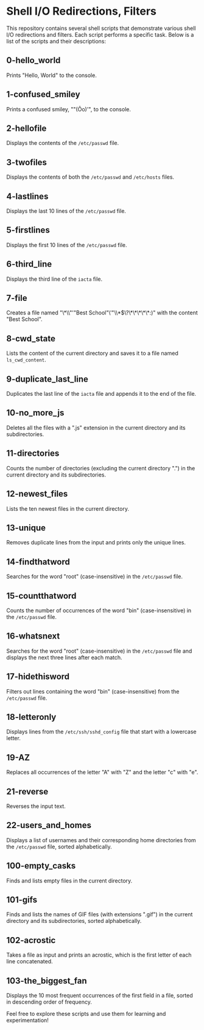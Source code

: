 # Shell I/O Redirections, Filters

This repository contains several shell scripts that demonstrate various shell I/O redirections and filters. Each script performs a specific task. Below is a list of the scripts and their descriptions:

## 0-hello_world

Prints "Hello, World" to the console.

## 1-confused_smiley

Prints a confused smiley, "\"(Ôo)'", to the console.

## 2-hellofile

Displays the contents of the `/etc/passwd` file.

## 3-twofiles

Displays the contents of both the `/etc/passwd` and `/etc/hosts` files.

## 4-lastlines

Displays the last 10 lines of the `/etc/passwd` file.

## 5-firstlines

Displays the first 10 lines of the `/etc/passwd` file.

## 6-third_line

Displays the third line of the `iacta` file.

## 7-file

Creates a file named "\\\*\\\\"'\"Best School\"\\'"\\\\\*\$\\\?\\\*\\\*\\\*\\\*\\\*\:\)" with the content "Best School".

## 8-cwd_state

Lists the content of the current directory and saves it to a file named `ls_cwd_content`.

## 9-duplicate_last_line

Duplicates the last line of the `iacta` file and appends it to the end of the file.

## 10-no_more_js

Deletes all the files with a ".js" extension in the current directory and its subdirectories.

## 11-directories

Counts the number of directories (excluding the current directory ".") in the current directory and its subdirectories.

## 12-newest_files

Lists the ten newest files in the current directory.

## 13-unique

Removes duplicate lines from the input and prints only the unique lines.

## 14-findthatword

Searches for the word "root" (case-insensitive) in the `/etc/passwd` file.

## 15-countthatword

Counts the number of occurrences of the word "bin" (case-insensitive) in the `/etc/passwd` file.

## 16-whatsnext

Searches for the word "root" (case-insensitive) in the `/etc/passwd` file and displays the next three lines after each match.

## 17-hidethisword

Filters out lines containing the word "bin" (case-insensitive) from the `/etc/passwd` file.

## 18-letteronly

Displays lines from the `/etc/ssh/sshd_config` file that start with a lowercase letter.

## 19-AZ

Replaces all occurrences of the letter "A" with "Z" and the letter "c" with "e".

## 21-reverse

Reverses the input text.

## 22-users_and_homes

Displays a list of usernames and their corresponding home directories from the `/etc/passwd` file, sorted alphabetically.

## 100-empty_casks

Finds and lists empty files in the current directory.

## 101-gifs

Finds and lists the names of GIF files (with extensions ".gif") in the current directory and its subdirectories, sorted alphabetically.

## 102-acrostic

Takes a file as input and prints an acrostic, which is the first letter of each line concatenated.

## 103-the_biggest_fan

Displays the 10 most frequent occurrences of the first field in a file, sorted in descending order of frequency.

Feel free to explore these scripts and use them for learning and experimentation!

